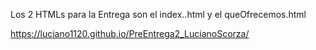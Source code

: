 Los 2 HTMLs para la Entrega son el index..html y el queOfrecemos.html

<!-- ..... -->

<!-- page de Github -->
https://luciano1120.github.io/PreEntrega2_LucianoScorza/

